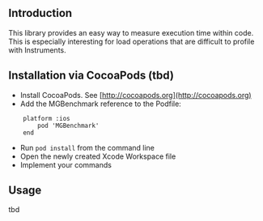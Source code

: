## Introduction

This library provides an easy way to measure execution time within code. This is especially interesting for load operations that are difficult to profile with Instruments.

## Installation via CocoaPods (tbd)

- Install CocoaPods. See [http://cocoapods.org](http://cocoapods.org)
- Add the MGBenchmark reference to the Podfile:
```
    platform :ios
    	pod 'MGBenchmark'
    end
```

- Run `pod install` from the command line
- Open the newly created Xcode Workspace file
- Implement your commands

## Usage

tbd
